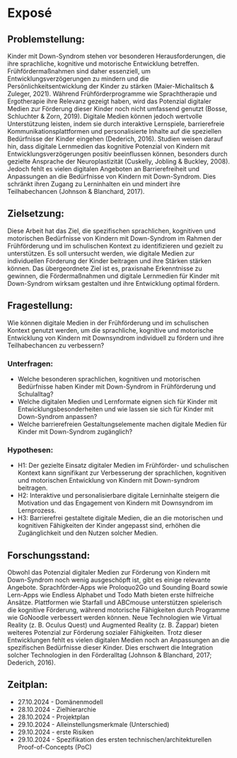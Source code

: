 # Exposé
## Problemstellung:
Kinder mit Down-Syndrom stehen vor besonderen Herausforderungen, die ihre sprachliche, kognitive und motorische Entwicklung betreffen. Frühfördermaßnahmen sind daher essenziell, um Entwicklungsverzögerungen zu mindern und die Persönlichkeitsentwicklung der Kinder zu stärken (Maier-Michalitsch & Zuleger, 2021). Während Frühförderprogramme wie Sprachtherapie und Ergotherapie ihre Relevanz gezeigt haben, wird das Potenzial digitaler Medien zur Förderung dieser Kinder noch nicht umfassend genutzt (Bosse, Schluchter & Zorn, 2019). Digitale Medien können jedoch wertvolle Unterstützung leisten, indem sie durch interaktive Lernspiele, barrierefreie Kommunikationsplattformen und personalisierte Inhalte auf die speziellen Bedürfnisse der Kinder eingehen (Dederich, 2016). Studien weisen darauf hin, dass digitale Lernmedien das kognitive Potenzial von Kindern mit Entwicklungsverzögerungen positiv beeinflussen können, besonders durch gezielte Ansprache der Neuroplastizität (Cuskelly, Jobling & Buckley, 2008). Jedoch fehlt es vielen digitalen Angeboten an Barrierefreiheit und Anpassungen an die Bedürfnisse von Kindern mit Down-Syndrom. Dies schränkt ihren Zugang zu Lerninhalten ein und mindert ihre Teilhabechancen (Johnson & Blanchard, 2017).

## Zielsetzung:
Diese Arbeit hat das Ziel, die spezifischen sprachlichen, kognitiven und motorischen Bedürfnisse von Kindern mit Down-Syndrom im Rahmen der Frühförderung und im schulischen Kontext zu identifizieren und gezielt zu unterstützen. Es soll untersucht werden, wie digitale Medien zur individuellen Förderung der Kinder beitragen und ihre Stärken stärken können. Das übergeordnete Ziel ist es, praxisnahe Erkenntnisse zu gewinnen, die Fördermaßnahmen und digitale Lernmedien für Kinder mit Down-Syndrom wirksam gestalten und ihre Entwicklung optimal fördern.

## Fragestellung:
Wie können digitale Medien in der Frühförderung und im schulischen Kontext genutzt werden, um die sprachliche, kognitive und motorische Entwicklung von Kindern mit Downsyndrom individuell zu fördern und ihre Teilhabechancen zu verbessern?

### Unterfragen:
- Welche besonderen sprachlichen, kognitiven und motorischen Bedürfnisse haben Kinder mit Down-Syndrom in Frühförderung und Schulalltag?
- Welche digitalen Medien und Lernformate eignen sich für Kinder mit Entwicklungsbesonderheiten und wie lassen sie sich für Kinder mit Down-Syndrom anpassen?
- Welche barrierefreien Gestaltungselemente machen digitale Medien für Kinder mit Down-Syndrom zugänglich?

### Hypothesen:
- H1: Der gezielte Einsatz digitaler Medien im Frühförder- und schulischen Kontext kann signifikant zur Verbesserung der sprachlichen, kognitiven und motorischen Entwicklung von Kindern mit Down-syndrom beitragen.
- H2: Interaktive und personalisierbare digitale Lerninhalte steigern die Motivation und das Engagement von Kindern mit Downsyndrom im Lernprozess.
- H3: Barrierefrei gestaltete digitale Medien, die an die motorischen und kognitiven Fähigkeiten der Kinder angepasst sind, erhöhen die Zugänglichkeit und den Nutzen solcher Medien.

## Forschungsstand:
Obwohl das Potenzial digitaler Medien zur Förderung von Kindern mit Down-Syndrom noch wenig ausgeschöpft ist, gibt es einige relevante Angebote. Sprachförder-Apps wie Proloquo2Go und Sounding Board sowie Lern-Apps wie Endless Alphabet und Todo Math bieten erste hilfreiche Ansätze. Plattformen wie Starfall und ABCmouse unterstützen spielerisch die kognitive Förderung, während motorische Fähigkeiten durch Programme wie GoNoodle verbessert werden können. Neue Technologien wie Virtual Reality (z. B. Oculus Quest) und Augmented Reality (z. B. Zappar) bieten weiteres Potenzial zur Förderung sozialer Fähigkeiten. Trotz dieser Entwicklungen fehlt es vielen digitalen Medien noch an Anpassungen an die spezifischen Bedürfnisse dieser Kinder. Dies erschwert die Integration solcher Technologien in den Förderalltag (Johnson & Blanchard, 2017; Dederich, 2016).

## Zeitplan:
- 27.10.2024 - Domänenmodell
- 28.10.2024 - Zielhierarchie
- 28.10.2024 - Projektplan
- 29.10.2024 - Alleinstellungsmerkmale (Unterschied)
- 29.10.2024 - erste Risiken
- 29.10.2024 - Spezifikation des ersten technischen/architekturellen Proof-of-Concepts (PoC)
